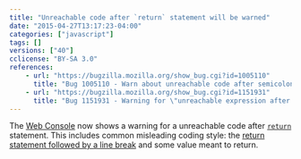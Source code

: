 ```yaml
---
title: "Unreachable code after `return` statement will be warned"
date: "2015-04-27T13:17:23-04:00"
categories: ["javascript"]
tags: []
versions: ["40"]
cclicense: "BY-SA 3.0"
references:
    - url: "https://bugzilla.mozilla.org/show_bug.cgi?id=1005110"
      title: "Bug 1005110 - Warn about unreachable code after semicolon-less return statement"
    - url: "https://bugzilla.mozilla.org/show_bug.cgi?id=1151931"
      title: "Bug 1151931 - Warning for \"unreachable expression after semicolon-less return statement\" triggers incorrectly (braceless if, ASI)"
---
```

The [Web Console](https://developer.mozilla.org/en-US/docs/Tools/Web_Console) now shows a warning for a unreachable code after [`return`](https://developer.mozilla.org/en-US/docs/Web/JavaScript/Reference/Statements/return) statement. This includes common misleading coding style: the [return statement followed by a line break](https://developer.mozilla.org/en-US/docs/Web/JavaScript/Reference/Statements/return#Automatic_semicolon_insertion) and some value meant to return.
